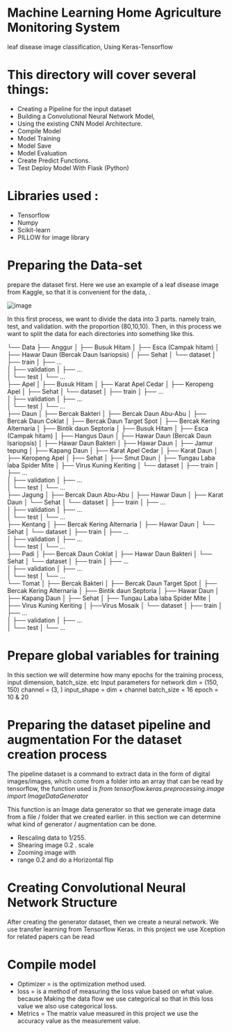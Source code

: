 # Machine Learning Home Agriculture Monitoring System
leaf disease image classification, Using Keras-Tensorflow

# This directory will cover several things:

* Creating a Pipeline for the input dataset
* Building a Convolutional Neural Network Model,
* Using the existing CNN Model Architecture.
* Compile Model
* Model Training
* Model Save
* Model Evaluation
* Create Predict Functions.
* Test Deploy Model With Flask (Python)

# Libraries used :

* Tensorflow 
* Numpy
* Scikit-learn
* PILLOW for image library

# Preparing the Data-set
prepare the dataset first. Here we use an example of a leaf disease image from Kaggle, so that it is convenient for the data, .

![image](https://user-images.githubusercontent.com/67249292/120629468-09949800-c490-11eb-91cb-05389789c8b0.png)
        
In this first process, we want to divide the data into 3 parts. namely train, test, and validation. with the proportion (80,10,10).
Then, in this process we want to split the data for each directories into something like this.

 └── Data
        ├── Anggur
        │   ├── Busuk Hitam
        │   ├── Esca (Campak hitam)
        │   ├── Hawar Daun (Bercak Daun Isariopsis)
        │   ├── Sehat
        │   └── dataset
        │       ├── train
        │             ├── ...      
        │       ├── validation
        │             ├── ...   
        │       └── test
        │             └── ...   
        ├── Apel
        │   ├── Busuk Hitam
        │   ├── Karat Apel Cedar
        │   ├── Keropeng Apel
        │   ├── Sehat
        │   └── dataset
        │       ├── train
        │             ├── ...      
        │       ├── validation
        │             ├── ...   
        │       └── test
        │             └── ...   
        ├── Daun
        │   ├── Bercak Bakteri
        │   ├── Bercak Daun Abu-Abu
        │   ├── Bercak Daun Coklat
        │   ├── Bercak Daun Target Spot
        │   ├── Bercak Kering Alternaria
        │   ├── Bintik daun Septoria
        │   ├── Busuk Hitam
        │   ├── Esca (Campak hitam)
        │   ├── Hangus Daun
        │   ├── Hawar Daun (Bercak Daun Isariopsis)
        │   ├── Hawar Daun Bakteri
        │   ├── Hawar Daun
        │   ├── Jamur tepung
        │   ├── Kapang Daun
        │   ├── Karat Apel Cedar
        │   ├── Karat Daun
        │   ├── Keropeng Apel
        │   ├── Sehat
        │   ├── Smut Daun
        │   ├── Tungau Laba laba Spider Mite
        │   ├──  Virus Kuning Keriting
        │   └── dataset
        │       ├── train
        │             ├── ...      
        │       ├── validation
        │             ├── ...   
        │       └── test
        │             └── ...   
        ├── Jagung
        │   ├── Bercak Daun Abu-Abu
        │   ├── Hawar Daun
        │   ├── Karat Daun
        │   └── Sehat
        │   └── dataset
        │       ├── train
        │             ├── ...      
        │       ├── validation
        │             ├── ...   
        │       └── test
        │             └── ...  
        ├── Kentang
        │   ├── Bercak Kering Alternaria
        │   ├── Hawar Daun
        │   └── Sehat
        │   └── dataset
        │       ├── train
        │             ├── ...      
        │       ├── validation
        │             ├── ...   
        │       └── test
        │             └── ...  
        ├── Padi
        │   ├── Bercak Daun Coklat
        │   ├── Hawar Daun Bakteri
        │   └── Sehat
        │   └── dataset
        │       ├── train
        │             ├── ...      
        │       ├── validation
        │             ├── ...   
        │       └── test
        │             └── ...  
        └── Tomat
        │   ├── Bercak Bakteri
        │   ├── Bercak Daun Target Spot
        │   ├── Bercak Kering Alternaria
        │   ├── Bintik daun Septoria
        │   ├── Hawar Daun
        │   ├── Kapang Daun
        │   ├── Sehat
        │   ├── Tungau Laba laba Spider Mite
        │   ├── Virus Kuning Keriting
        │   ├──Virus Mosaik
        │   └── dataset
        │       ├── train
        │             ├── ...      
        │       ├── validation
        │             ├── ...   
        │       └── test
        │             └── ...  
        
# Prepare global variables for training
In this section we will determine how many epochs for the training process, input dimension, batch_size. etc
Input parameters for network
dim = (150, 150)
channel = (3, )
input_shape = dim + channel
batch_size = 16
epoch = 10 & 20

# Preparing the dataset pipeline and augmentation For the dataset creation process
The pipeline dataset is a command to extract data in the form of digital images/images, which come from a folder into an array that can be read by tensorflow, the function used is *from tensorflow.keras.preprocessing.image import ImageDataGenerator*

This function is an Image data generator so that we generate image data from a file / folder that we created earlier. in this section we can determine what kind of generator / augmentation can be done.

* Rescaling data to 1/255.
* Shearing image 0.2 . scale
* Zooming image with
* range 0.2 and do a Horizontal flip

# Creating Convolutional Neural Network Structure
After creating the generator dataset, then we create a neural network. We use transfer learning from Tensorflow Keras. in this project we use Xception for related papers can be read

# Compile model
* Optimizer = is the optimization method used.
* loss = is a method of measuring the loss value based on what value. because Making the data flow we use categorical so that in this loss value we also use categorical loss.
* Metrics = The matrix value measured in this project we use the accuracy value as the measurement value.


